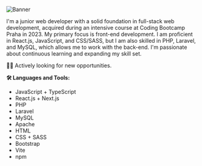 ![Banner](https://github.com/mariecotije/mariecotije/assets/121687407/163403d0-d1dd-4945-8def-f362fb5ef8e3)



I'm a junior web developer with a solid foundation in full-stack web development, acquired during an intensive course at Coding Bootcamp Praha in 2023. My primary focus is front-end development. I am proficient in React.js, JavaScript, and CSS/SASS, but I am also skilled in PHP, Laravel, and MySQL, which allows me to work with the back-end. I'm passionate about continuous learning and expanding my skill set.

👩‍💻 Actively looking for new opportunities.

**🛠️ Languages and Tools:**
- JavaScript + TypeScript
- React.js + Next.js
- PHP
- Laravel
- MySQL
- Apache
- HTML
- CSS + SASS
- Bootstrap
- Vite
- npm
<!---
mariecotije/mariecotije is a ✨ special ✨ repository because its `README.md` (this file) appears on your GitHub profile.
You can click the Preview link to take a look at your changes.
--->
